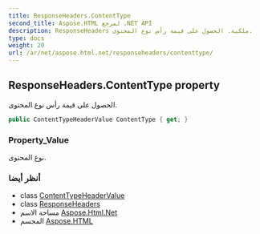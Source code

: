 ```yaml
---
title: ResponseHeaders.ContentType
second_title: Aspose.HTML لمرجع .NET API
description: ResponseHeaders ملكية. الحصول على قيمة رأس نوع المحتوى.
type: docs
weight: 20
url: /ar/net/aspose.html.net/responseheaders/contenttype/
---
```

## ResponseHeaders.ContentType property

الحصول على قيمة رأس نوع المحتوى.

```csharp
public ContentTypeHeaderValue ContentType { get; }
```

### Property_Value

نوع المحتوى.

### أنظر أيضا

* class [ContentTypeHeaderValue](../../../aspose.html.net.headers/contenttypeheadervalue/)
* class [ResponseHeaders](../)
* مساحة الاسم [Aspose.Html.Net](../../responseheaders/)
* المجسم [Aspose.HTML](../../../)


